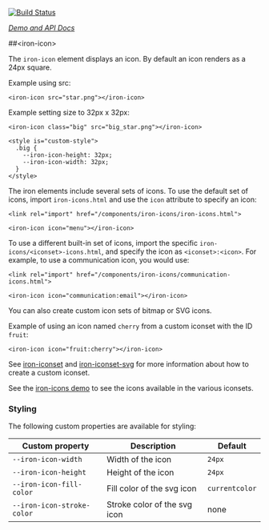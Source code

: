 
<!---

This README is automatically generated from the comments in these files:
iron-icon.html

Edit those files, and our readme bot will duplicate them over here!
Edit this file, and the bot will squash your changes :)

-->

[![Build Status](https://travis-ci.org/PolymerElements/iron-icon.svg?branch=master)](https://travis-ci.org/PolymerElements/iron-icon)

_[Demo and API Docs](https://elements.polymer-project.org/elements/iron-icon)_


##&lt;iron-icon&gt;



The `iron-icon` element displays an icon. By default an icon renders as a 24px square.

Example using src:

    <iron-icon src="star.png"></iron-icon>

Example setting size to 32px x 32px:

    <iron-icon class="big" src="big_star.png"></iron-icon>

    <style is="custom-style">
      .big {
        --iron-icon-height: 32px;
        --iron-icon-width: 32px;
      }
    </style>

The iron elements include several sets of icons.
To use the default set of icons, import `iron-icons.html` and use the `icon` attribute to specify an icon:

    <link rel="import" href="/components/iron-icons/iron-icons.html">

    <iron-icon icon="menu"></iron-icon>

To use a different built-in set of icons, import the specific `iron-icons/<iconset>-icons.html`, and
specify the icon as `<iconset>:<icon>`. For example, to use a communication icon, you would
use:

    <link rel="import" href="/components/iron-icons/communication-icons.html">

    <iron-icon icon="communication:email"></iron-icon>

You can also create custom icon sets of bitmap or SVG icons.

Example of using an icon named `cherry` from a custom iconset with the ID `fruit`:

    <iron-icon icon="fruit:cherry"></iron-icon>

See [iron-iconset](iron-iconset) and [iron-iconset-svg](iron-iconset-svg) for more information about
how to create a custom iconset.

See the [iron-icons demo](iron-icons?view=demo:demo/index.html) to see the icons available
in the various iconsets.


### Styling

The following custom properties are available for styling:

Custom property | Description | Default
----------------|-------------|----------
`--iron-icon-width` | Width of the icon | `24px`
`--iron-icon-height` | Height of the icon | `24px`
`--iron-icon-fill-color` | Fill color of the svg icon | `currentcolor`
`--iron-icon-stroke-color` | Stroke color of the svg icon | none


